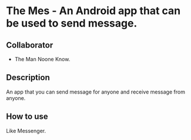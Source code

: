 # The Mes - An Android app that can be used to send message.

## Collaborator
- The Man Noone Know.

## Description
An app that you can send message for anyone and receive message from anyone.

## How to use
Like Messenger.
